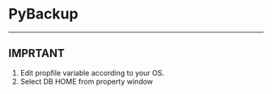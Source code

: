 # PyBackup


--------
IMPRTANT
--------
1. Edit propfile variable according to your OS.
2. Select DB HOME from property window

